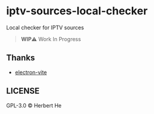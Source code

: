 # iptv-sources-local-checker

Local checker for IPTV sources

> **WIP⚠️** Work In Progress

## Thanks

- [electron-vite](https://github.com/alex8088/electron-vite)

## LICENSE

GPL-3.0 &copy; Herbert He
